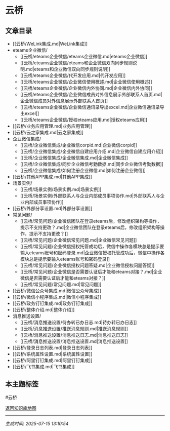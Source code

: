 # 云桥

## 文章目录
- [[云桥/WeLink集成.md|WeLink集成]]
- eteams企业微信/
  - [[云桥/eteams企业微信/eteams企业微信.md|eteams企业微信]]
  - [[云桥/eteams企业微信/eteams和企业微信双向同步规则说明.md|eteams和企业微信双向同步规则说明]]
  - [[云桥/eteams企业微信/代开发应用.md|代开发应用]]
  - [[云桥/eteams企业微信/企业微信使用概述.md|企业微信使用概述]]
  - [[云桥/eteams企业微信/企业微信内外协同.md|企业微信内外协同]]
  - [[云桥/eteams企业微信/企业微信成员对外信息展示外部联系人首页.md|企业微信成员对外信息展示外部联系人首页]]
  - [[云桥/eteams企业微信/企业微信通讯录导出excel.md|企业微信通讯录导出excel]]
  - [[云桥/eteams企业微信/授权eteams应用.md|授权eteams应用]]
- [[云桥/业务应用管理.md|业务应用管理]]
- [[云桥/云之家集成.md|云之家集成]]
- 企业微信集成/
  - [[云桥/企业微信集成/企业微信corpid.md|企业微信corpid]]
  - [[云桥/企业微信集成/企业微信自建应用介绍.md|企业微信自建应用介绍]]
  - [[云桥/企业微信集成/企业微信集成.md|企业微信集成]]
  - [[云桥/企业微信集成/同步企业微信考勤数据.md|同步企业微信考勤数据]]
  - [[云桥/企业微信集成/如何注册企业微信.md|如何注册企业微信]]
- [[云桥/其他APP集成.md|其他APP集成]]
- 场景实例/
  - [[云桥/场景实例/场景实例.md|场景实例]]
  - [[云桥/场景实例/外部联系人与企业内部成员事项协作.md|外部联系人与企业内部成员事项协作]]
- [[云桥/外部分享设置.md|外部分享设置]]
- 常见问题/
  - [[云桥/常见问题/企业微信团队在登录eteams后，修改组织架构等操作，提示不支持更改？.md|企业微信团队在登录eteams后，修改组织架构等操作，提示不支持更改？]]
  - [[云桥/常见问题/企业微信常见问题.md|企业微信常见问题]]
  - [[云桥/常见问题/企业微信授权托管成功后，微信中操作各模块总是提示要输入eteams账号和密码登录.md|企业微信授权托管成功后，微信中操作各模块总是提示要输入eteams账号和密码登录]]
  - [[云桥/常见问题/企业微信授权问题答疑.md|企业微信授权问题答疑]]
  - [[云桥/常见问题/企业微信是否需要认证后才能和eteams对接？.md|企业微信是否需要认证后才能和eteams对接？]]
  - [[云桥/常见问题/常见问题.md|常见问题]]
- [[云桥/微信公众号集成.md|微信公众号集成]]
- [[云桥/微信小程序集成.md|微信小程序集成]]
- [[云桥/政务钉钉集成.md|政务钉钉集成]]
- [[云桥/整体介绍.md|整体介绍]]
- 消息推送设置/
  - [[云桥/消息推送设置/待办转已办日志.md|待办转已办日志]]
  - [[云桥/消息推送设置/推送消息规则.md|推送消息规则]]
  - [[云桥/消息推送设置/消息推送日志.md|消息推送日志]]
  - [[云桥/消息推送设置/消息推送设置.md|消息推送设置]]
- [[云桥/登录日志列表.md|登录日志列表]]
- [[云桥/系统属性设置.md|系统属性设置]]
- [[云桥/阿里钉钉集成.md|阿里钉钉集成]]
- [[云桥/飞书集成.md|飞书集成]]

## 本主题标签
#云桥 

[返回知识库地图](知识库地图.md)

---
*生成时间: 2025-07-15 13:10:54*